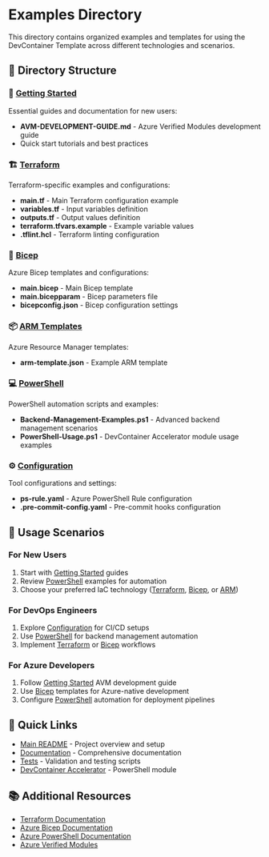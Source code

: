 # Examples Directory

This directory contains organized examples and templates for using the DevContainer Template across different technologies and scenarios.

## 📁 Directory Structure

### 🚀 [Getting Started](./getting-started/)
Essential guides and documentation for new users:
- **AVM-DEVELOPMENT-GUIDE.md** - Azure Verified Modules development guide
- Quick start tutorials and best practices

### 🏗️ [Terraform](./terraform/)
Terraform-specific examples and configurations:
- **main.tf** - Main Terraform configuration example
- **variables.tf** - Input variables definition
- **outputs.tf** - Output values definition
- **terraform.tfvars.example** - Example variable values
- **.tflint.hcl** - Terraform linting configuration

### 🔧 [Bicep](./bicep/)
Azure Bicep templates and configurations:
- **main.bicep** - Main Bicep template
- **main.bicepparam** - Bicep parameters file
- **bicepconfig.json** - Bicep configuration settings

### 📦 [ARM Templates](./arm/)
Azure Resource Manager templates:
- **arm-template.json** - Example ARM template

### 💻 [PowerShell](./powershell/)
PowerShell automation scripts and examples:
- **Backend-Management-Examples.ps1** - Advanced backend management scenarios
- **PowerShell-Usage.ps1** - DevContainer Accelerator module usage examples

### ⚙️ [Configuration](./configuration/)
Tool configurations and settings:
- **ps-rule.yaml** - Azure PowerShell Rule configuration
- **.pre-commit-config.yaml** - Pre-commit hooks configuration

## 🎯 Usage Scenarios

### For New Users
1. Start with [Getting Started](./getting-started/) guides
2. Review [PowerShell](./powershell/) examples for automation
3. Choose your preferred IaC technology ([Terraform](./terraform/), [Bicep](./bicep/), or [ARM](./arm/))

### For DevOps Engineers
1. Explore [Configuration](./configuration/) for CI/CD setups
2. Use [PowerShell](./powershell/) for backend management automation
3. Implement [Terraform](./terraform/) or [Bicep](./bicep/) workflows

### For Azure Developers
1. Follow [Getting Started](./getting-started/) AVM development guide
2. Use [Bicep](./bicep/) templates for Azure-native development
3. Configure [PowerShell](./powershell/) automation for deployment pipelines

## 🔗 Quick Links

- [Main README](../README.md) - Project overview and setup
- [Documentation](../docs/) - Comprehensive documentation
- [Tests](../tests/) - Validation and testing scripts
- [DevContainer Accelerator](../DevContainerAccelerator/) - PowerShell module

## 📚 Additional Resources

- [Terraform Documentation](https://terraform.io/docs)
- [Azure Bicep Documentation](https://docs.microsoft.com/azure/azure-resource-manager/bicep/)
- [Azure PowerShell Documentation](https://docs.microsoft.com/powershell/azure/)
- [Azure Verified Modules](https://azure.github.io/Azure-Verified-Modules/)
